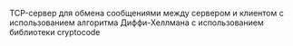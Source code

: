 TCP-сервер для обмена сообщениями между сервером и клиентом с использованием алгоритма Диффи-Хеллмана
с использованием библиотеки cryptocode
